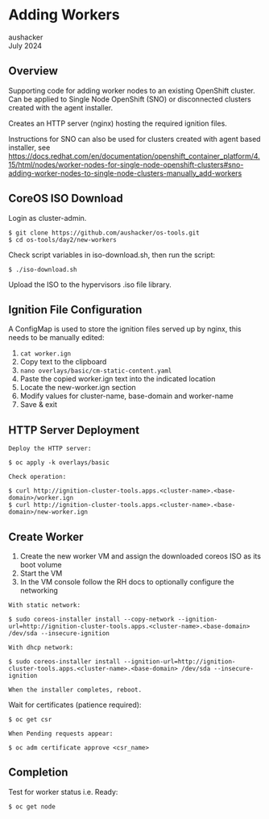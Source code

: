# Adding Workers

aushacker<br/>
July 2024

## Overview

Supporting code for adding worker nodes to an existing OpenShift cluster. Can
be applied to Single Node OpenShift (SNO) or disconnected clusters created with
the agent installer.

Creates an HTTP server (nginx) hosting the required ignition files.

Instructions for SNO can also be used for clusters created with agent based installer, see https://docs.redhat.com/en/documentation/openshift_container_platform/4.15/html/nodes/worker-nodes-for-single-node-openshift-clusters#sno-adding-worker-nodes-to-single-node-clusters-manually_add-workers

## CoreOS ISO Download

Login as cluster-admin.

```
$ git clone https://github.com/aushacker/os-tools.git
$ cd os-tools/day2/new-workers
```

Check script variables in iso-download.sh, then run the script:

```
$ ./iso-download.sh
```

Upload the ISO to the hypervisors .iso file library.

## Ignition File Configuration

A ConfigMap is used to store the ignition files served up by nginx, this needs to be manually edited:

1. `cat worker.ign`
1. Copy text to the clipboard
1. `nano overlays/basic/cm-static-content.yaml`
1. Paste the copied worker.ign text into the indicated location
1. Locate the new-worker.ign section
1. Modify values for cluster-name, base-domain and worker-name
1. Save & exit

## HTTP Server Deployment

```
Deploy the HTTP server:

$ oc apply -k overlays/basic

Check operation:

$ curl http://ignition-cluster-tools.apps.<cluster-name>.<base-domain>/worker.ign
$ curl http://ignition-cluster-tools.apps.<cluster-name>.<base-domain>/new-worker.ign
```

## Create Worker

1. Create the new worker VM and assign the downloaded coreos ISO as its boot volume
1. Start the VM
1. In the VM console follow the RH docs to optionally configure the networking

```
With static network:

$ sudo coreos-installer install --copy-network --ignition-url=http://ignition-cluster-tools.apps.<cluster-name>.<base-domain> /dev/sda --insecure-ignition

With dhcp network:

$ sudo coreos-installer install --ignition-url=http://ignition-cluster-tools.apps.<cluster-name>.<base-domain> /dev/sda --insecure-ignition

When the installer completes, reboot.
```

Wait for certificates (patience required):

```
$ oc get csr

When Pending requests appear:

$ oc adm certificate approve <csr_name>
```

## Completion

Test for worker status i.e. Ready:
```
$ oc get node
```
